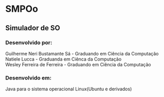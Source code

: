 # SMPOo

## Simulador de SO

### Desenvolvido por:

Guilherme Neri Bustamante Sá - Graduando em Ciência da Computação  
Natiele Lucca - Graduanda em Ciênca da Computação  
Wesley Ferreira de Ferreira - Graduando em Ciência da Computação  

### Desenvolvido em:

Java para o sistema operacional Linux(Ubuntu e derivados)
